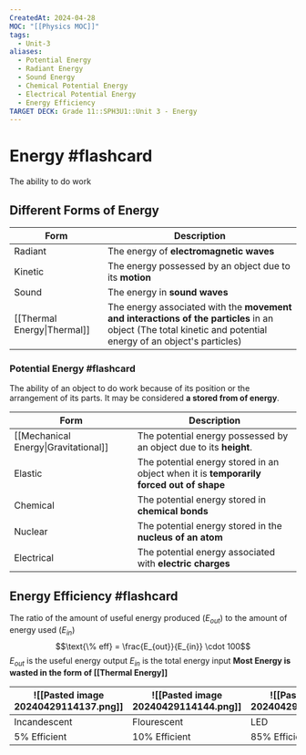 ```yaml
---
CreatedAt: 2024-04-28
MOC: "[[Physics MOC]]"
tags:
  - Unit-3
aliases:
  - Potential Energy
  - Radiant Energy
  - Sound Energy
  - Chemical Potential Energy
  - Electrical Potential Energy
  - Energy Efficiency
TARGET DECK: Grade 11::SPH3U1::Unit 3 - Energy
---
```


# Energy #flashcard
The ability to do work
<!--ID: 1715686825827-->


## Different Forms of Energy
<!--ID: 1715686690940-->


| Form                        | Description                                                                                                                                                  |
| --------------------------- | ------------------------------------------------------------------------------------------------------------------------------------------------------------ |
| Radiant                     | The energy of **electromagnetic waves**                                                                                                                      |
| Kinetic                     | The energy possessed by an object due to its **motion**                                                                                                      |
| Sound                       | The energy in **sound waves**                                                                                                                                |
| [[Thermal Energy\|Thermal]] | The energy associated with the **movement and interactions of the particles** in an object (The total kinetic and potential energy of an object's particles) |

### Potential Energy #flashcard 
The ability of an object to do work because of its position or the arrangement of its parts. It may be considered **a stored from of energy**.
<!--ID: 1715686690943-->


| Form                                 | Description                                                                             |
| ------------------------------------ | --------------------------------------------------------------------------------------- |
| [[Mechanical Energy\|Gravitational]] | The potential energy possessed by an object due to its **height**.                      |
| Elastic                              | The potential energy stored in an object when it is **temporarily forced out of shape** |
| Chemical                             | The potential energy stored in **chemical bonds**                                       |
| Nuclear                              | The potential energy stored in the **nucleus of an atom**                               |
| Electrical                           | The potential energy associated with **electric charges**                               |

## Energy Efficiency #flashcard 
The ratio of the amount of useful energy produced ($E_{out}$) to the amount of energy used ($E_{in}$)
$$\text{\% eff} = \frac{E_{out}}{E_{in}} \cdot 100$$
$E_{out}$ is the useful energy output
$E_{in}$ is the total energy input
**Most Energy is wasted in the form of [[Thermal Energy]]**
<!--ID: 1715096173040-->


| ![[Pasted image 20240429114137.png]] | ![[Pasted image 20240429114144.png]] | ![[Pasted image 20240429114157.png]] |
| ------------------------------------ | ------------------------------------ | ------------------------------------ |
| Incandescent                         | Flourescent                          | LED                                  |
| 5% Efficient                         | 10% Efficient                        | 85% Efficient                        |

